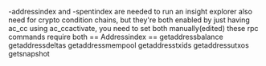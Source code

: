 -addressindex and -spentindex are needed to run an insight explorer
also need for crypto condition chains, but they're both enabled by just having ac_cc
using ac_ccactivate, you need to set both manually(edited)
these rpc commands require both
== Addressindex ==
getaddressbalance
getaddressdeltas
getaddressmempool
getaddresstxids
getaddressutxos
getsnapshot
